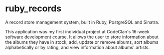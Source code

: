 # ruby_records
A record store management system, built in Ruby, PostgreSQL and Sinatra. 

This application was my first individual project at CodeClan's 16-week software development course. It allows the user to 
store information about the albums they have in stock, add, update or remove albums, sort albums alphabetically or by 
rating, and view information about albums' artists. 
